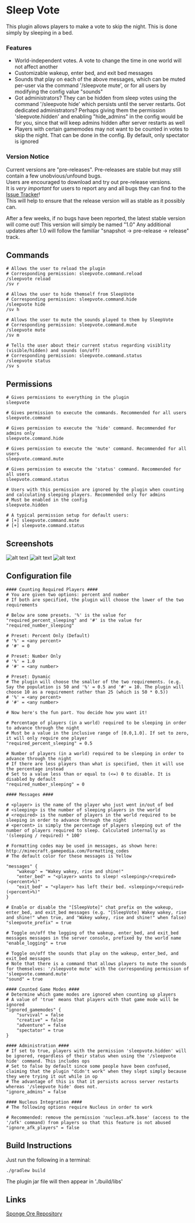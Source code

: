 # Sleep Vote
This plugin allows players to make a vote to skip the night. This is done simply by sleeping in a bed.

### Features
- World-independent votes. A vote to change the time in one world will not affect another
- Customizable wakeup, enter bed, and exit bed messages
- Sounds that play on each of the above messages, which can be muted per-user via the command '/sleepvote mute', or for all users by modifying the config value "sounds"
- Got administrators? They can be hidden from sleep votes using the command '/sleepvote hide' which persists until the server restarts. Got dedicated administrators? Perhaps giving them the permission 'sleepvote.hidden' and enabling "hide_admins" in the config would be for you, since that will keep admins hidden after server restarts as well
- Players with certain gamemodes may not want to be counted in votes to skip the night. That can be done in the config. By default, only spectator is ignored

### Version Notice
Current versions are "pre-releases". Pre-releases are stable but may still contain a few unobvious/unfound bugs.  
Users are encouraged to download and try out pre-release versions.  
It is *very important* for users to report any and all bugs they can find to the [Issue Tracker](https://ore.spongepowered.org/Icohedron/Sleep-Vote/issues)!  
This will help to ensure that the release version will as stable as it possibly can.

After a few weeks, if no bugs have been reported, the latest stable version will come out! This version will simply be named "1.0"
Any additional updates after 1.0 will follow the familiar "snapshot -> pre-release -> release" track.

## Commands
```
# Allows the user to reload the plugin
# Corresponding permission: sleepvote.command.reload
/sleepvote reload
/sv r

# Allows the user to hide themself from SleepVote
# Corresponding permission: sleepvote.command.hide
/sleepvote hide
/sv h

# Allows the user to mute the sounds played to them by SleepVote
# Corresponding permission: sleepvote.command.mute
/sleepvote mute
/sv m

# Tells the user about their current status regarding visiblity (visible/hidden) and sounds (on/off)
# Corresponding permission: sleepvote.command.status
/sleepvote status
/sv s
```

## Permissions
```
# Gives permissions to everything in the plugin
sleepvote

# Gives permission to execute the commands. Recommended for all users
sleepvote.command

# Gives permission to execute the 'hide' command. Recommended for admins only
sleepvote.command.hide

# Gives permission to execute the 'mute' command. Recommended for all users
sleepvote.command.mute

# Gives permission to execute the 'status' command. Recommended for all users
sleepvote.command.status

# Users with this permission are ignored by the plugin when counting and calculating sleeping players. Recommended only for admins
# Must be enabled in the config
sleepvote.hidden

# A typical permission setup for default users:
# [+] sleepvote.command.mute
# [+] sleepvote.command.status
```

## Screenshots
![alt text](http://i.imgur.com/sGm5ttn.png)
![alt text](http://i.imgur.com/rmTOGUc.png)
![alt text](http://i.imgur.com/ymdcy4p.png)

## Configuration file
```
#### Counting Required Players ####
# You are given two options: percent and number
# If both are specified, the plugin will choose the lower of the two requirements

# Below are some presets. '%' is the value for "required_percent_sleeping" and '#' is the value for "required_number_sleeping"

# Preset: Percent Only (Default)
# '%' = <any percent>
# '#' = 0

# Preset: Number Only
# '%' = 1.0
# '#' = <any number>

# Preset: Dynamic
# The plugin will choose the smaller of the two requirements. (e.g. Say the population is 50 and '%' = 0.5 and '#' = 10. The plugin will choose 10 as a requirement rather than 25 (which is 50 * 0.5))
# '%' = <any percent>
# '#' = <any number>

# Now here's the fun part. You decide how you want it!

# Percentage of players (in a world) required to be sleeping in order to advance through the night
# Must be a value in the inclusive range of [0.0,1.0]. If set to zero, it will only require one player
"required_percent_sleeping" = 0.5

# Number of players (in a world) required to be sleeping in order to advance through the night
# If there are less players than what is specified, then it will use the percentage instead
# Set to a value less than or equal to (<=) 0 to disable. It is disabled by default
"required_number_sleeping" = 0

#### Messages ####

# <player> is the name of the player who just went in/out of bed
# <sleeping> is the number of sleeping players in the world
# <required> is the number of players in the world required to be sleeping in order to advance through the night
# <percent> is simply the percentage of players sleeping out of the number of players required to sleep. Calculated internally as '(sleeping / required) * 100'

# Formatting codes may be used in messages, as shown here: http://minecraft.gamepedia.com/Formatting_codes
# The default color for these messages is Yellow

"messages" {
    "wakeup" = "Wakey wakey, rise and shine!"
    "enter_bed" = "<player> wants to sleep! <sleeping>/<required> (<percent>%)"
    "exit_bed" = "<player> has left their bed. <sleeping>/<required> (<percent>%)"
}

# Enable or disable the "[SleepVote]" chat prefix on the wakeup, enter_bed, and exit_bed messages (e.g. "[SleepVote] Wakey wakey, rise and shine!" when true, and "Wakey wakey, rise and shine!" when false)
"sleepvote_prefix" = true

# Toggle on/off the logging of the wakeup, enter_bed, and exit_bed messages messages in the server console, prefixed by the world name
"enable_logging" = true

# Toggle on/off the sounds that play on the wakeup, enter_bed, and exit_bed messages
# Note that there is a command that allows players to mute the sounds for themselves: '/sleepvote mute' with the corresponding permission of 'sleepvote.command.mute'
"sound" = true

#### Counted Game Modes ####
# Determine which game modes are ignored when counting up players
# A value of 'true' means that players with that game mode will be ignored
"ignored_gamemodes" {
    "survival" = false
    "creative" = false
    "adventure" = false
    "spectator" = true
}

#### Administration ####
# If set to true, players with the permission 'sleepvote.hidden' will be ignored, regardless of their status when using the '/sleepvote hide' command. This includes ops
# Set to false by default since some people have been confused, claiming that the plugin "didn't work" when they slept simply because they were trying it out while in op
# The advantage of this is that it persists across server restarts whereas '/sleepvote hide' does not.
"ignore_admins" = false

#### Nucleus Integration ####
# The following options require Nucleus in order to work

# Recommended: remove the permission 'nucleus.afk.base' (access to the '/afk' command) from players so that this feature is not abused
"ignore_afk_players" = false
```

## Build Instructions
Just run the following in a terminal:
```
./gradlew build
```
The plugin jar file will then appear in './build/libs'

## Links
[Sponge Ore Repository](https://ore.spongepowered.org/Icohedron/Sleep-Vote)

